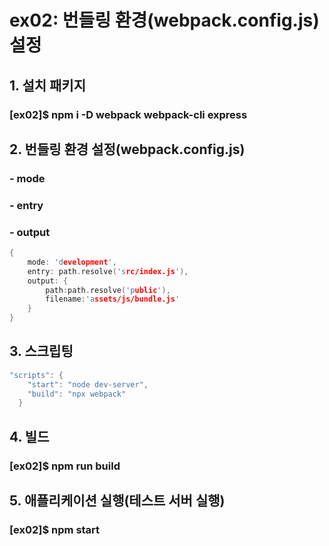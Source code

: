 # ex02: 번들링 환경(webpack.config.js) 설정

##  1. 설치 패키지
### [ex02]$ npm i -D webpack webpack-cli express

##  2. 번들링 환경 설정(webpack.config.js)
### - mode
### - entry
### - output
```c
{
    mode: 'development',
    entry: path.resolve('src/index.js'),
    output: {
        path:path.resolve('public'),
        filename:'assets/js/bundle.js'
    }
}
```
##  3. 스크립팅
```c
"scripts": {
    "start": "node dev-server",
    "build": "npx webpack"
  }
```
##  4. 빌드
### [ex02]$ npm run build

##  5. 애플리케이션 실행(테스트 서버 실행)
### [ex02]$ npm start
